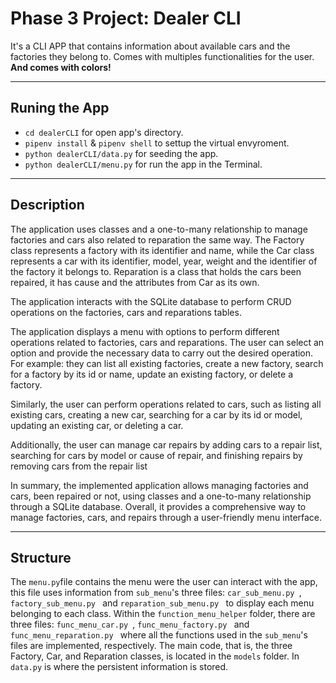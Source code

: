 # Phase 3 Project: Dealer CLI 
It's a CLI APP that contains information about available cars and the factories they belong to. Comes with multiples functionalities for the user. **And comes with colors!**

---

## Runing the App
- `cd dealerCLI` for open app's directory.
- `pipenv install` & `pipenv shell` to settup the virtual envyroment.
- `python dealerCLI/data.py` for seeding the app.
- `python dealerCLI/menu.py` for run the app in the Terminal.

---

## Description

The application uses classes and a one-to-many relationship to manage factories and cars also related to reparation the same way. The Factory class represents a factory with its identifier and name, while the Car class represents a car with its identifier, model, year, weight and the identifier of the factory it belongs to. Reparation is a class that holds the cars been repaired, it has cause and the attributes from Car as its own.

The application interacts with the SQLite database to perform CRUD operations on the factories, cars and reparations tables.

The application displays a menu with options to perform different operations related to factories, cars and reparations. The user can select an option and provide the necessary data to carry out the desired operation. For example: they can list all existing factories, create a new factory, search for a factory by its id or name, update an existing factory, or delete a factory.

Similarly, the user can perform operations related to cars, such as listing all existing cars, creating a new car, searching for a car by its id or model, updating an existing car, or deleting a car.

Additionally, the user can manage car repairs by adding cars to a repair list, searching for cars by model or cause of repair, and finishing repairs by removing cars from the repair list    

In summary, the implemented application allows managing factories and cars, been repaired or not, using classes and a one-to-many relationship through a SQLite database. Overall, it provides a comprehensive way to manage factories, cars, and repairs through a user-friendly menu interface.

---

## Structure

The `menu.py`file contains the menu were the user can interact with the app, this file uses information from `sub_menu`'s three files: `car_sub_menu.py `, `factory_sub_menu.py ` and  `reparation_sub_menu.py `  to display each menu belonging to each class. Within the `function_menu_helper` folder, there are three files: `func_menu_car.py `, `func_menu_factory.py ` and `func_menu_reparation.py ` where all the functions used in the `sub_menu`'s files are implemented, respectively. The main code, that is, the three Factory, Car, and Reparation classes, is located in the `models` folder. In `data.py` is where the persistent information is stored.

